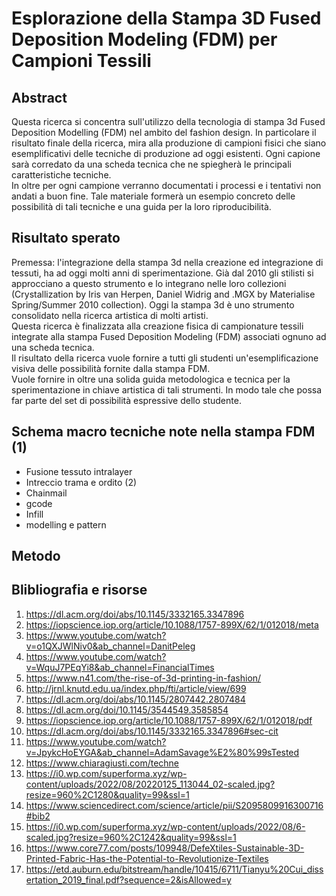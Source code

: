 # Esplorazione della Stampa 3D Fused Deposition Modeling (FDM) per Campioni Tessili


## Abstract

Questa ricerca si concentra sull'utilizzo della tecnologia di stampa 3d Fused Deposition Modelling (FDM) nel ambito del fashion design. In particolare il risultato finale della ricerca, mira alla produzione di campioni fisici che siano esemplificativi delle tecniche di produzione ad oggi esistenti. Ogni capione sarà corredato da una scheda tecnica che ne spiegherà le principali caratteristiche tecniche. <br /> 
In oltre per ogni campione verranno documentati i processi e i tentativi non andati a buon fine. 
Tale materiale formerà un esempio concreto delle possibilità di tali tecniche e una guida per la loro riproducibilità.

## Risultato sperato
Premessa: l'integrazione della stampa 3d nella creazione ed integrazione di tessuti, ha ad oggi molti anni di sperimentazione. Già dal 2010 gli stilisti si approcciano a questo strumento e lo integrano nelle loro collezioni (Crystallization by Iris van Herpen, Daniel Widrig and .MGX by Materialise Spring/Summer 2010 collection). Oggi la stampa 3d è uno strumento consolidato nella ricerca artistica di molti artisti. <br /> 
Questa ricerca è finalizzata alla creazione fisica di campionature tessili integrate alla stampa Fused Deposition Modeling (FDM) associati ognuno ad una scheda tecnica. <br>
Il risultato della ricerca vuole fornire a tutti gli studenti un'esemplificazione visiva delle possibilità fornite dalla stampa FDM. <br /> 
Vuole fornire in oltre una solida guida metodologica e tecnica per la sperimentazione in chiave artistica di tali strumenti. In modo tale che possa far parte del set di possibilità espressive dello studente.


## Schema macro tecniche note nella stampa FDM (1)

- Fusione tessuto intralayer
- Intreccio trama e ordito (2)
- Chainmail
- gcode
- Infill
- modelling e pattern

## Metodo


## Blibliografia e risorse

1. https://dl.acm.org/doi/abs/10.1145/3332165.3347896
2. https://iopscience.iop.org/article/10.1088/1757-899X/62/1/012018/meta
3. https://www.youtube.com/watch?v=o1QXJWlNiv0&ab_channel=DanitPeleg
4. https://www.youtube.com/watch?v=WquJ7PEqYi8&ab_channel=FinancialTimes
5. https://www.n41.com/the-rise-of-3d-printing-in-fashion/
6. http://jrnl.knutd.edu.ua/index.php/fti/article/view/699
7. https://dl.acm.org/doi/abs/10.1145/2807442.2807484
8. https://dl.acm.org/doi/10.1145/3544549.3585854
9. https://iopscience.iop.org/article/10.1088/1757-899X/62/1/012018/pdf
10. https://dl.acm.org/doi/abs/10.1145/3332165.3347896#sec-cit
11. https://www.youtube.com/watch?v=JpykcHoEYGA&ab_channel=AdamSavage%E2%80%99sTested
12. https://www.chiaragiusti.com/techne
13. https://i0.wp.com/superforma.xyz/wp-content/uploads/2022/08/20220125_113044_02-scaled.jpg?resize=960%2C1280&quality=99&ssl=1
14. https://www.sciencedirect.com/science/article/pii/S2095809916300716#bib2
15. https://i0.wp.com/superforma.xyz/wp-content/uploads/2022/08/6-scaled.jpg?resize=960%2C1242&quality=99&ssl=1
16. https://www.core77.com/posts/109948/DefeXtiles-Sustainable-3D-Printed-Fabric-Has-the-Potential-to-Revolutionize-Textiles
17. https://etd.auburn.edu/bitstream/handle/10415/6711/Tianyu%20Cui_dissertation_2019_final.pdf?sequence=2&isAllowed=y
